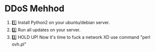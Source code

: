 # DDoS Mehhod

1. 1️⃣ Install Python2 on your ubuntu/debian server.
2. 2️⃣ Run all updates on your server.
3. 3️⃣ HOLD UP! Now it's time to fuck a network XD use command "perl ovh.pl"
